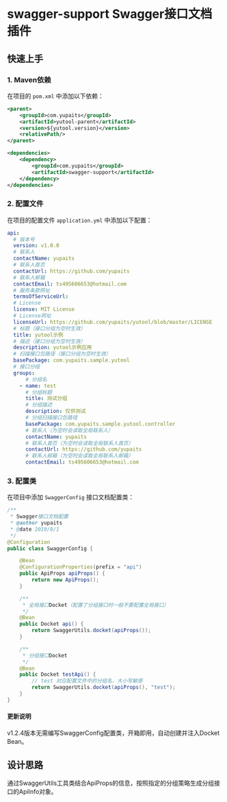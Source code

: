 # swagger-support Swagger接口文档插件

## 快速上手

### 1. Maven依赖

在项目的 `pom.xml` 中添加以下依赖：

```xml
<parent>
    <groupId>com.yupaits</groupId>
    <artifactId>yutool-parent</artifactId>
    <version>${yutool.version}</version>
    <relativePath/>
</parent>

<dependencies>
    <dependency>
        <groupId>com.yupaits</groupId>
        <artifactId>swagger-support</artifactId>
    </dependency>
</dependencies>
```

### 2. 配置文件

在项目的配置文件 `application.yml` 中添加以下配置：

```yaml
api:
  # 版本号
  version: v1.0.0
  # 联系人
  contactName: yupaits
  # 联系人首页
  contactUrl: https://github.com/yupaits
  # 联系人邮箱
  contactEmail: ts495606653@hotmail.com
  # 服务条款网址
  termsOfServiceUrl: 
  # License
  license: MIT License
  # License网址
  licenseUrl: https://github.com/yupaits/yutool/blob/master/LICENSE
  # 标题（接口分组为空时生效）
  title: yutool示例
  # 描述（接口分组为空时生效）
  description: yutool示例应用
  # 扫描接口包路径（接口分组为空时生效）
  basePackage: com.yupaits.sample.yutool
  # 接口分组
  groups:
      # 分组名
    - name: test
      # 分组标题
      title: 测试分组
      # 分组描述
      description: 仅供测试
      # 分组扫描接口包路径
      basePackage: com.yupaits.sample.yutool.controller
      # 联系人（为空时会读取全局联系人）
      contactName: yupaits
      # 联系人首页（为空时会读取全局联系人首页）
      contactUrl: https://github.com/yupaits
      # 联系人邮箱（为空时会读取全局联系人邮箱）
      contactEmail: ts495606653@hotmail.com
```

### 3. 配置类

在项目中添加 `SwaggerConfig` 接口文档配置类：

```java
/**
 * Swagger接口文档配置
 * @author yupaits
 * @date 2019/8/1
 */
@Configuration
public class SwaggerConfig {

    @Bean
    @ConfigurationProperties(prefix = "api")
    public ApiProps apiProps() {
        return new ApiProps();
    }

    /**
     * 全局接口Docket（配置了分组接口时一般不要配置全局接口）
     */
    @Bean
    public Docket api() {
        return SwaggerUtils.docket(apiProps());
    }

    /**
     * 分组接口Docket
     */
    @Bean
    public Docket testApi() {
        // test 对应配置文件中的分组名，大小写敏感
        return SwaggerUtils.docket(apiProps(), "test");
    }
}
```
#### 更新说明
v1.2.4版本无需编写SwaggerConfig配置类，开箱即用，自动创建并注入Docket Bean。
## 设计思路
通过SwaggerUtils工具类结合ApiProps的信息，按照指定的分组策略生成分组接口的ApiInfo对象。
